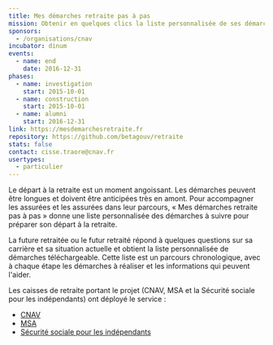 ```yaml
---
title: Mes démarches retraite pas à pas
mission: Obtenir en quelques clics la liste personnalisée de ses démarches de retraite
sponsors:
  - /organisations/cnav
incubator: dinum
events:
  - name: end
    date: 2016-12-31
phases:
  - name: investigation
    start: 2015-10-01
  - name: construction
    start: 2015-10-01
  - name: alumni
    start: 2016-12-31
link: https://mesdemarchesretraite.fr
repository: https://github.com/betagouv/retraite
stats: false
contact: cisse.traore@cnav.fr
usertypes:
  - particulier
---
```

Le départ à la retraite est un moment angoissant. Les démarches peuvent être longues et doivent être anticipées très en amont. Pour accompagner les assurées et les assurées dans leur parcours, « Mes démarches retraite pas à pas » donne une liste personnalisée des démarches à suivre pour préparer son départ à la retraite.

La future retraitée ou le futur retraité répond à quelques questions sur sa carrière et sa situation actuelle et obtient la liste personnalisée de démarches téléchargeable. Cette liste est un parcours chronologique, avec à chaque étape les démarches à réaliser et les informations qui peuvent l'aider.

Les caisses de retraite portant le projet (CNAV, MSA et la Sécurité sociale pour les indépendants) ont déployé le service :

- [CNAV](https://mesdemarchesretraite.fr/lassuranceretraite)
- [MSA](http://www.msa.fr/lfr/retraite/demande-de-retraite)
- [Sécurité sociale pour les indépendants](https://www.secu-independants.fr/retraite/mes-demarches-retraite/)

